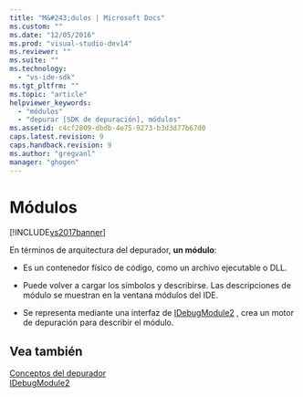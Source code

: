 ```yaml
---
title: "M&#243;dulos | Microsoft Docs"
ms.custom: ""
ms.date: "12/05/2016"
ms.prod: "visual-studio-dev14"
ms.reviewer: ""
ms.suite: ""
ms.technology: 
  - "vs-ide-sdk"
ms.tgt_pltfrm: ""
ms.topic: "article"
helpviewer_keywords: 
  - "módulos"
  - "depurar [SDK de depuración], módulos"
ms.assetid: c4cf2809-dbdb-4e75-9273-b3d3d77b67d0
caps.latest.revision: 9
caps.handback.revision: 9
ms.author: "gregvanl"
manager: "ghogen"
---
```

# M&#243;dulos
[!INCLUDE[vs2017banner](../../code-quality/includes/vs2017banner.md)]

En términos de arquitectura del depurador, **un módulo**:  
  
-   Es un contenedor físico de código, como un archivo ejecutable o DLL.  
  
-   Puede volver a cargar los símbolos y describirse.  Las descripciones de módulo se muestran en la ventana módulos del IDE.  
  
-   Se representa mediante una interfaz de [IDebugModule2](../../extensibility/debugger/reference/idebugmodule2.md) , crea un motor de depuración para describir el módulo.  
  
## Vea también  
 [Conceptos del depurador](../../extensibility/debugger/debugger-concepts.md)   
 [IDebugModule2](../../extensibility/debugger/reference/idebugmodule2.md)